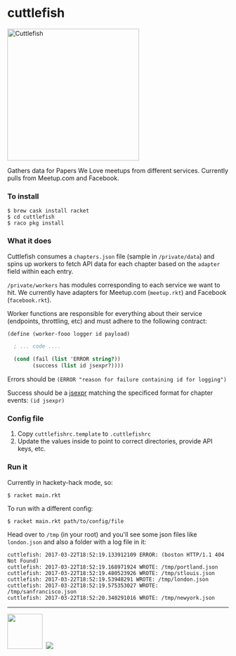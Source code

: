 cuttlefish
==========

<img src="http://pwlconf.org/images/cuttlefish-48188_1280.png" height="300px" alt="Cuttlefish" />

Gathers data for Papers We Love meetups from different services. Currently pulls from Meetup.com and Facebook.

### To install

```
$ brew cask install racket
$ cd cuttlefish
$ raco pkg install
```

### What it does

Cuttlefish consumes a `chapters.json` file (sample in `/private/data`) and spins
up workers to fetch API data for each chapter based on the `adapter` field
within each entry.

`/private/workers` has modules corresponding to each service we want to hit.
We currently have adapters for Meetup.com (`meetup.rkt`) and Facebook (`facebook.rkt`).

Worker functions are responsible for everything about their service (endpoints,
throttling, etc) and must adhere to the following contract:

```scheme
(define (worker-fooo logger id payload)

  ; ... code ....

  (cond (fail (list 'ERROR string?))
        (success (list id jsexpr?))))
```

Errors should be `(ERROR "reason for failure containing id for logging")`

Success should be a [jsexpr](http://docs.racket-lang.org/json/index.html?q=jsexpr#%28tech._jsexpr%29)
matching the specificed format for chapter events: `(id jsexpr)`

### Config file

1. Copy `cuttlefishrc.template` to `.cuttlefishrc`
1. Update the values inside to point to correct directories, provide API keys, etc.

### Run it

Currently in hackety-hack mode, so:

```
$ racket main.rkt
```

To run with a different config:

```
$ racket main.rkt path/to/config/file
```

Head over to `/tmp` (in your root) and you'll see some json files like
`london.json` and also a folder with a log file in it:

```
cuttlefish: 2017-03-22T18:52:19.133912109 ERROR: (boston HTTP/1.1 404 Not Found)
cuttlefish: 2017-03-22T18:52:19.168971924 WROTE: /tmp/portland.json
cuttlefish: 2017-03-22T18:52:19.480523926 WROTE: /tmp/stlouis.json
cuttlefish: 2017-03-22T18:52:19.53948291 WROTE: /tmp/london.json
cuttlefish: 2017-03-22T18:52:19.575353027 WROTE: /tmp/sanfrancisco.json
cuttlefish: 2017-03-22T18:52:20.340291016 WROTE: /tmp/newyork.json
```

---

<a href="http://racket-lang.org/"><img src="http://racket-lang.org/img/racket-logo.svg" width="80" height="80" /></a>&nbsp;
<a href="http://paperswelove.org/"><img src="http://paperswelove.org/images/logo-top.svg" /></a>

